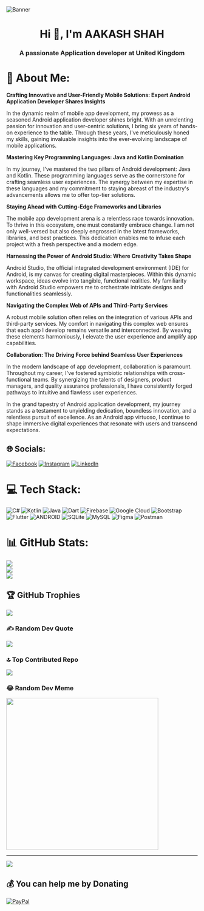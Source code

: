 <img src="https://camo.githubusercontent.com/cae12fddd9d6982901d82580bdf321d81fb299141098ca1c2d4891870827bf17/68747470733a2f2f6d69726f2e6d656469756d2e636f6d2f6d61782f313336302f302a37513379765349765f7430696f4a2d5a2e676966" alt="Banner" style="max-width: 100%; display: inline-block; margin: auto;" data-target="animated-image.originalImage">
<h1 align="center">Hi 👋, I'm AAKASH SHAH</h1>
<h3 align="center">A passionate Application developer at United Kingdom</h3>

# 💫 About Me:
<b>Crafting Innovative and User-Friendly Mobile Solutions: Expert Android Application Developer Shares Insights</b>

In the dynamic realm of mobile app development, my prowess as a seasoned Android application developer shines bright. With an unrelenting passion for innovation and user-centric solutions, I bring six years of hands-on experience to the table. Through these years, I've meticulously honed my skills, gaining invaluable insights into the ever-evolving landscape of mobile applications.

<b>Mastering Key Programming Languages: Java and Kotlin Domination</b>

In my journey, I've mastered the two pillars of Android development: Java and Kotlin. These programming languages serve as the cornerstone for crafting seamless user experiences. The synergy between my expertise in these languages and my commitment to staying abreast of the industry's advancements allows me to offer top-tier solutions.

<b>Staying Ahead with Cutting-Edge Frameworks and Libraries</b>

The mobile app development arena is a relentless race towards innovation. To thrive in this ecosystem, one must constantly embrace change. I am not only well-versed but also deeply engrossed in the latest frameworks, libraries, and best practices. This dedication enables me to infuse each project with a fresh perspective and a modern edge.

<b>Harnessing the Power of Android Studio: Where Creativity Takes Shape</b>

Android Studio, the official integrated development environment (IDE) for Android, is my canvas for creating digital masterpieces. Within this dynamic workspace, ideas evolve into tangible, functional realities. My familiarity with Android Studio empowers me to orchestrate intricate designs and functionalities seamlessly.

<b>Navigating the Complex Web of APIs and Third-Party Services</b>

A robust mobile solution often relies on the integration of various APIs and third-party services. My comfort in navigating this complex web ensures that each app I develop remains versatile and interconnected. By weaving these elements harmoniously, I elevate the user experience and amplify app capabilities.

<b>Collaboration: The Driving Force behind Seamless User Experiences</b>

In the modern landscape of app development, collaboration is paramount. Throughout my career, I've fostered symbiotic relationships with cross-functional teams. By synergizing the talents of designers, product managers, and quality assurance professionals, I have consistently forged pathways to intuitive and flawless user experiences.

In the grand tapestry of Android application development, my journey stands as a testament to unyielding dedication, boundless innovation, and a relentless pursuit of excellence. As an Android app virtuoso, I continue to shape immersive digital experiences that resonate with users and transcend expectations.<br>


## 🌐 Socials:
[![Facebook](https://img.shields.io/badge/Facebook-%231877F2.svg?logo=Facebook&logoColor=white)](https://facebook.com/1Akash0) [![Instagram](https://img.shields.io/badge/Instagram-%23E4405F.svg?logo=Instagram&logoColor=white)](https://instagram.com/aakash.shah1) [![LinkedIn](https://img.shields.io/badge/LinkedIn-%230077B5.svg?logo=linkedin&logoColor=white)](https://linkedin.com/in/1Aakash0) 

# 💻 Tech Stack:
![C#](https://img.shields.io/badge/c%23-%23239120.svg?style=for-the-badge&logo=c-sharp&logoColor=white) ![Kotlin](https://img.shields.io/badge/kotlin-%230095D5.svg?style=for-the-badge&logo=kotlin&logoColor=white) ![Java](https://img.shields.io/badge/java-%23ED8B00.svg?style=for-the-badge&logo=java&logoColor=white) ![Dart](https://img.shields.io/badge/dart-%230175C2.svg?style=for-the-badge&logo=dart&logoColor=white) ![Firebase](https://img.shields.io/badge/firebase-%23039BE5.svg?style=for-the-badge&logo=firebase) ![Google Cloud](https://img.shields.io/badge/Google%20Cloud-%234285F4.svg?style=for-the-badge&logo=google-cloud&logoColor=white) ![Bootstrap](https://img.shields.io/badge/bootstrap-%23563D7C.svg?style=for-the-badge&logo=bootstrap&logoColor=white) ![Flutter](https://img.shields.io/badge/Flutter-%2302569B.svg?style=for-the-badge&logo=Flutter&logoColor=white) ![ANDROID](https://img.shields.io/badge/android-%2320232a.svg?style=for-the-badge&logo=android&logoColor=%a4c639) ![SQLite](https://img.shields.io/badge/sqlite-%2307405e.svg?style=for-the-badge&logo=sqlite&logoColor=white) ![MySQL](https://img.shields.io/badge/mysql-%2300f.svg?style=for-the-badge&logo=mysql&logoColor=white) 	![Figma](https://img.shields.io/badge/figma-%23F24E1E.svg?style=for-the-badge&logo=figma&logoColor=white) ![Postman](https://img.shields.io/badge/Postman-FF6C37?style=for-the-badge&logo=postman&logoColor=white)
# 📊 GitHub Stats:
![](https://github-readme-stats.vercel.app/api?username=1Aakash0&theme=dark&hide_border=false&include_all_commits=false&count_private=false)<br/>
![](https://github-readme-streak-stats.herokuapp.com/?user=1Aakash0&theme=dark&hide_border=false)<br/>
![](https://github-readme-stats.vercel.app/api/top-langs/?username=1Aakash0&theme=dark&hide_border=false&include_all_commits=false&count_private=false&layout=compact)

## 🏆 GitHub Trophies
![](https://github-profile-trophy.vercel.app/?username=1Aakash0&theme=radical&no-frame=false&no-bg=true&margin-w=4)

### ✍️ Random Dev Quote
![](https://quotes-github-readme.vercel.app/api?type=horizontal&theme=radical)

### 🔝 Top Contributed Repo
![](https://github-contributor-stats.vercel.app/api?username=1Aakash0&limit=5&theme=juicyfresh&combine_all_yearly_contributions=true)

### 😂 Random Dev Meme
<img src='https://randommeme-five.vercel.app/' style="height: 400px;"/>

---
[![](https://visitcount.itsvg.in/api?id=1Aakash0&icon=0&color=0)](https://visitcount.itsvg.in)

  ## 💰 You can help me by Donating
  [![PayPal](https://img.shields.io/badge/PayPal-00457C?style=for-the-badge&logo=paypal&logoColor=white)](https://paypal.me/aakash.uk23@gmail.com) 

  
<!-- Proudly created with GPRM ( https://gprm.itsvg.in ) -->
